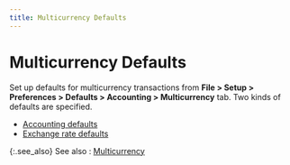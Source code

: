 ```yaml
---
title: Multicurrency Defaults
---
```


# Multicurrency Defaults


Set up defaults for multicurrency transactions from **File 
 &gt; Setup &gt; Preferences &gt; Defaults &gt; Accounting &gt; Multicurrency**  tab. Two kinds of defaults are specified.

- [Accounting  defaults]({{site.acc_chm}}/accounting-flow-control-and-defaults/accounting-defaults/accounting_multi_currency.html)
- [Exchange  rate defaults]({{site.acc_chm}}/accounting-flow-control-and-defaults/accounting-defaults/accounting_multi_currency.html)



{:.see_also}
See also
: [Multicurrency]({{site.sc_baseurl}}/options/multicurrency/multi_currency.html)
